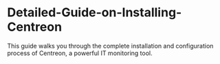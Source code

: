 # Detailed-Guide-on-Installing-Centreon
This guide walks you through the complete installation and configuration process of Centreon, a powerful IT monitoring tool.
